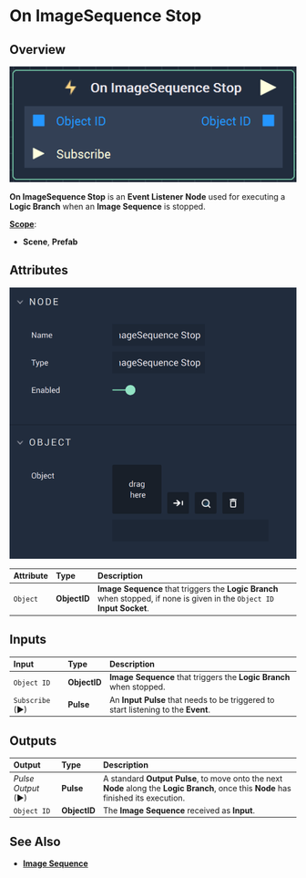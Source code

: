 # On ImageSequence Stop

## Overview

![The On ImageSequence Stop Node.](../../../.gitbook/assets/onimagesequencestopnode.png)

**On ImageSequence Stop** is an **Event Listener** **Node** used for executing a **Logic Branch** when an **Image Sequence** is stopped.

[**Scope**](../overview.md#scopes):
*  **Scene**, **Prefab**

## Attributes

![The on ImageSequence Stop Node Attributes.](../../../.gitbook/assets/onimagesequencestopattributes.png)

| Attribute | Type | Description |
| :--- | :--- | :--- |
| `Object` | **ObjectID** | **Image Sequence** that triggers the **Logic Branch** when stopped, if none is given in the `Object ID` **Input Socket**. |

## Inputs

| Input | Type | Description |
| :--- | :--- | :--- |
| `Object ID` | **ObjectID** | **Image Sequence** that triggers the **Logic Branch** when stopped. |
| `Subscribe` (►)|**Pulse** | An **Input Pulse** that needs to be triggered to start listening to the **Event**. |

## Outputs

| Output | Type | Description |
| :--- | :--- | :--- |
| _Pulse Output_ \(►\) | **Pulse** | A standard **Output Pulse**, to move onto the next **Node** along the **Logic Branch**, once this **Node** has finished its execution. |
| `Object ID` | **ObjectID** |  The **Image Sequence** received as **Input**. | 

## See Also

* [**Image Sequence**](./)

